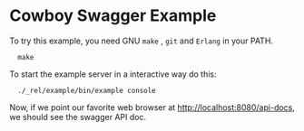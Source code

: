 # Cowboy Swagger Example

To try this example, you need GNU `make` , `git` and `Erlang` in your PATH.

```
  make
```

To start the example server in a interactive way do this:
```
  ./_rel/example/bin/example console
```

Now, if we point our favorite web browser at [http://localhost:8080/api-docs](http://localhost:4000),
we should see the swagger API doc.
